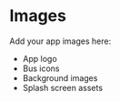 # Images

Add your app images here:
- App logo
- Bus icons
- Background images
- Splash screen assets